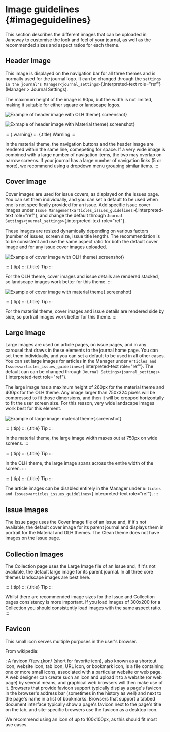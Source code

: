 Image guidelines {#imageguidelines}
================

This section describes the different images that can be uploaded in
Janeway to customise the look and feel of your journal, as well as the
recommended sizes and aspect ratios for each theme.

Header Image
------------

This image is displayed on the navigation bar for all three themes and
is normally used for the journal logo. It can be changed through the
`settings in the journal's Manager<journal_settings>`{.interpreted-text
role="ref"} (Manager \> Journal Settings).

The maximum height of the image is 90px, but the width is not limited,
making it suitable for either square or landscape logos.

![Example of header image with OLH
theme](/_static/image_guidelines/header_image_olh.png){.screenshot}

![Exmaple of header image with Material
theme](/_static/image_guidelines/header_image_material.png){.screenshot}

::: {.warning}
::: {.title}
Warning
:::

In the material theme, the navigation buttons and the header image are
rendered within the same line, comepeting for space. If a very wide
image is combined with a large number of navigation items, the two may
overlap on narrow screens. If your journal has a large number of
navigation links (5 or more), we recommend using a dropdown menu
grouping similar items.
:::

Cover Image
-----------

Cover images are used for issue covers, as displayed on the Issues page.
You can set them individually, and you can set a default to be used when
one is not specifically provided for an issue. Add specific issue cover
images under
`Issue Management<articles_issues_guidelines>`{.interpreted-text
role="ref"}, and change the default through
`Journal Settings<journal_settings>`{.interpreted-text role="ref"}.

These images are resized dynamically depending on various factors
(number of issues, screen size, issue title length). The recommendation
is to be consistent and use the same aspect ratio for both the default
cover image and for any issue cover images uploaded.

![Example of cover image with OLH
theme](/_static/image_guidelines/cover_image_olh.png){.screenshot}

::: {.tip}
::: {.title}
Tip
:::

For the OLH theme, cover images and issue details are rendered stacked,
so landscape images work better for this theme.
:::

![Example of cover image with material
theme](/_static/image_guidelines/cover_image_material.png){.screenshot}

::: {.tip}
::: {.title}
Tip
:::

For the material theme, cover images and issue details are rendered side
by side, so portrait images work better for this theme.
:::

Large Image
-----------

Large images are used on article pages, on issue pages, and in any
carousel that draws in these elements to the journal home page. You can
set them individually, and you can set a default to be used in all other
cases. You can set large images for articles in the Manager under
`Articles and Issues<articles_issues_guidelines>`{.interpreted-text
role="ref"}. The default can can be changed through
`Journal Settings<journal_settings>`{.interpreted-text role="ref"}.

The large image has a maximum height of 260px for the material theme and
400px for the OLH theme. Any image larger than 750x324 pixels will be
compressed to fit those dimensions, and then it will be cropped
horizontally to fit the user screen size. For this reason, very wide
landscape images work best for this element.

![Example of large image: material
theme](/_static/image_guidelines/article_large_image.png){.screenshot}

::: {.tip}
::: {.title}
Tip
:::

In the material theme, the large image width maxes out at 750px on wide
screens.
:::

::: {.tip}
::: {.title}
Tip
:::

In the OLH theme, the large image spans across the entire width of the
screen.
:::

::: {.tip}
::: {.title}
Tip
:::

The article images can be disabled entirely in the Manager under
`Articles and Issues<articles_issues_guidelines>`{.interpreted-text
role="ref"}.
:::

Issue Images
------------

The Issue page uses the Cover Image file of an Issue and, if it\'s not
available, the default cover image for its parent journal and displays
them in portrait for the Material and OLH themes. The Clean theme does
not have images on the Issue page.

Collection Images
-----------------

The Collection page uses the Large Image file of an Issue and, if it\'s
not available, the default large image for its parent journal. In all
three core themes landscape images are best here.

::: {.tip}
::: {.title}
Tip
:::

Whilst there are recommended image sizes for the Issue and Collection
pages consistency is more important. If you load images of 300x200 for a
Collection you should consistently load images with the same aspect
ratio.
:::

Favicon
-------

This small icon serves multiple purposes in the user\'s browser.

From wikipedia:

:   A favicon /ˈfæv.ɪˌkɒn/ (short for favorite icon), also known as a
    shortcut icon, website icon, tab icon, URL icon, or bookmark icon,
    is a file containing one or more small icons, associated with a
    particular website or web page. A web designer can create such an
    icon and upload it to a website (or web page) by several means, and
    graphical web browsers will then make use of it. Browsers that
    provide favicon support typically display a page\'s favicon in the
    browser\'s address bar (sometimes in the history as well) and next
    to the page\'s name in a list of bookmarks. Browsers that support a
    tabbed document interface typically show a page\'s favicon next to
    the page\'s title on the tab, and site-specific browsers use the
    favicon as a desktop icon.

We recommend using an icon of up to 100x100px, as this should fit most
use cases.
